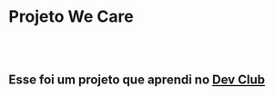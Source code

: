 <h1> Projeto We Care </h1>
<br>
<br>
<h2> Esse foi um projeto que aprendi no <a href="http://rodolfomori.com.br/devclub" > Dev Club </a></h2>
